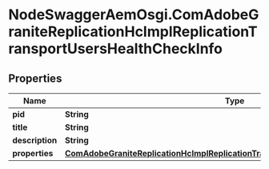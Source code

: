 # NodeSwaggerAemOsgi.ComAdobeGraniteReplicationHcImplReplicationTransportUsersHealthCheckInfo

## Properties

Name | Type | Description | Notes
------------ | ------------- | ------------- | -------------
**pid** | **String** |  | [optional] 
**title** | **String** |  | [optional] 
**description** | **String** |  | [optional] 
**properties** | [**ComAdobeGraniteReplicationHcImplReplicationTransportUsersHealthCheckProperties**](ComAdobeGraniteReplicationHcImplReplicationTransportUsersHealthCheckProperties.md) |  | [optional] 


